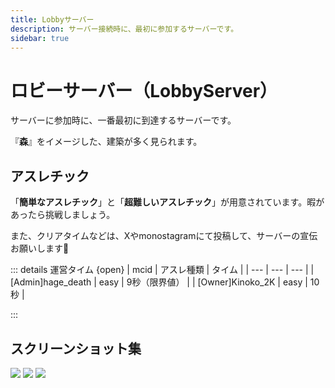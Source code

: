 ```yaml
---
title: Lobbyサーバー
description: サーバー接続時に、最初に参加するサーバーです。
sidebar: true
---
```

# ロビーサーバー（LobbyServer）
サーバーに参加時に、一番最初に到達するサーバーです。

『**森**』をイメージした、建築が多く見られます。

## アスレチック
「**簡単なアスレチック**」と「**超難しいアスレチック**」が用意されています。暇があったら挑戦しましょう。

また、クリアタイムなどは、Xやmonostagramにて投稿して、サーバーの宣伝お願いします🙏

::: details 運営タイム {open}
| mcid | アスレ種類 | タイム |
| --- | --- | --- |
| [Admin]hage_death | easy | 9秒（限界値） |
| [Owner]Kinoko_2K | easy | 10秒 |

:::

## スクリーンショット集
![](https://image01.seesaawiki.jp/k/2/kinokoserver2/MZI2Oam4dr.png)
![](https://image01.seesaawiki.jp/k/2/kinokoserver2/AVRgZH3bbQ.png)
![](https://image02.seesaawiki.jp/k/2/kinokoserver2/p4H1QxNdCK.png)

